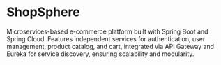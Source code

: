 # ShopSphere
Microservices-based e-commerce platform built with Spring Boot and Spring Cloud. Features independent services for authentication, user management, product catalog, and cart, integrated via API Gateway and Eureka for service discovery, ensuring scalability and modularity.
